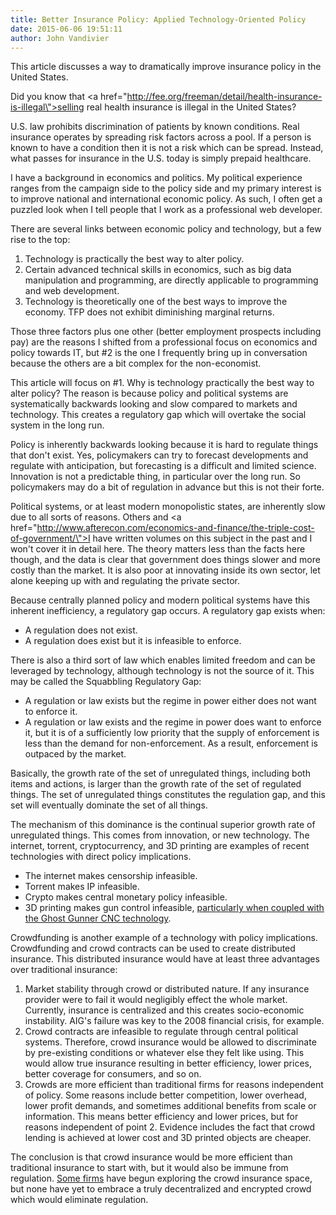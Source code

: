 ```yaml
---
title: Better Insurance Policy: Applied Technology-Oriented Policy
date: 2015-06-06 19:51:11
author: John Vandivier
---
```




This article discusses a way to dramatically improve insurance policy in the United States.

Did you know that <a href=\"http://fee.org/freeman/detail/health-insurance-is-illegal\">selling real health insurance is illegal</a> in the United States?

U.S. law prohibits discrimination of patients by known conditions. Real insurance operates by spreading risk factors across a pool. If a person is known to have a condition then it is not a risk which can be spread. Instead, what passes for insurance in the U.S. today is simply prepaid healthcare.

I have a background in economics and politics. My political experience ranges from the campaign side to the policy side and my primary interest is to improve national and international economic policy. As such, I often get a puzzled look when I tell people that I work as a professional web developer.

There are several links between economic policy and technology, but a few rise to the top:
<ol>
	<li>Technology is practically the best way to alter policy.</li>
	<li>Certain advanced technical skills in economics, such as big data manipulation and programming, are directly applicable to programming and web development.</li>
	<li>Technology is theoretically one of the best ways to improve the economy. TFP does not exhibit diminishing marginal returns.</li>
</ol>
Those three factors plus one other (better employment prospects including pay) are the reasons I shifted from a professional focus on economics and policy towards IT, but #2 is the one I frequently bring up in conversation because the others are a bit complex for the non-economist.

This article will focus on #1. Why is technology practically the best way to alter policy? The reason is because policy and political systems are systematically backwards looking and slow compared to markets and technology. This creates a regulatory gap which will overtake the social system in the long run.

Policy is inherently backwards looking because it is hard to regulate things that don't exist. Yes, policymakers can try to forecast developments and regulate with anticipation, but forecasting is a difficult and limited science. Innovation is not a predictable thing, in particular over the long run. So policymakers may do a bit of regulation in advance but this is not their forte.

Political systems, or at least modern monopolistic states, are inherently slow due to all sorts of reasons. Others and <a href=\"http://www.afterecon.com/economics-and-finance/the-triple-cost-of-government/\">I have written volumes</a> on this subject in the past and I won't cover it in detail here. The theory matters less than the facts here though, and the data is clear that government does things slower and more costly than the market. It is also poor at innovating inside its own sector, let alone keeping up with and regulating the private sector.

Because centrally planned policy and modern political systems have this inherent inefficiency, a regulatory gap occurs. A regulatory gap exists when:
<ul>
	<li>A regulation does not exist.</li>
	<li>A regulation does exist but it is infeasible to enforce.</li>
</ul>
There is also a third sort of law which enables limited freedom and can be leveraged by technology, although technology is not the source of it. This may be called the Squabbling Regulatory Gap:
<ul>
	<li>A regulation or law exists but the regime in power either does not want to enforce it.</li>
	<li>A regulation or law exists and the regime in power does want to enforce it, but it is of a sufficiently low priority that the supply of enforcement is less than the demand for non-enforcement. As a result, enforcement is outpaced by the market.</li>
</ul>
Basically, the growth rate of the set of unregulated things, including both items and actions, is larger than the growth rate of the set of regulated things. The set of unregulated things constitutes the regulation gap, and this set will eventually dominate the set of all things.

The mechanism of this dominance is the continual superior growth rate of unregulated things. This comes from innovation, or new technology. The internet, torrent, cryptocurrency, and 3D printing are examples of recent technologies with direct policy implications.
<ul>
	<li>The internet makes censorship infeasible.</li>
	<li>Torrent makes IP infeasible.</li>
	<li>Crypto makes central monetary policy infeasible.</li>
	<li>3D printing makes gun control infeasible, <a href=\"http://www.wired.com/2015/06/i-made-an-untraceable-ar-15-ghost-gun/\">particularly when coupled with the Ghost Gunner CNC technology</a>.</li>
</ul>
Crowdfunding is another example of a technology with policy implications. Crowdfunding and crowd contracts can be used to create distributed insurance. This distributed insurance would have at least three advantages over traditional insurance:
<ol>
	<li>Market stability through crowd or distributed nature. If any insurance provider were to fail it would negligibly effect the whole market. Currently, insurance is centralized and this creates socio-economic instability. AIG's failure was key to the 2008 financial crisis, for example.</li>
	<li>Crowd contracts are infeasible to regulate through central political systems. Therefore, crowd insurance would be allowed to discriminate by pre-existing conditions or whatever else they felt like using. This would allow true insurance resulting in better efficiency, lower prices, better coverage for consumers, and so on.</li>
	<li>Crowds are more efficient than traditional firms for reasons independent of policy. Some reasons include better competition, lower overhead, lower profit demands, and sometimes additional benefits from scale or information. This means better efficiency and lower prices, but for reasons independent of point 2. Evidence includes the fact that crowd lending is achieved at lower cost and 3D printed objects are cheaper.</li>
</ol>
The conclusion is that crowd insurance would be more efficient than traditional insurance to start with, but it would also be immune from regulation. <a href=\"http://techcrunch.com/2014/04/03/innovative-crowd-sourced-insurance-startup-friendsurance-raises-new-cash/\">Some firms</a> have begun exploring the crowd insurance space, but none have yet to embrace a truly decentralized and encrypted crowd which would eliminate regulation.